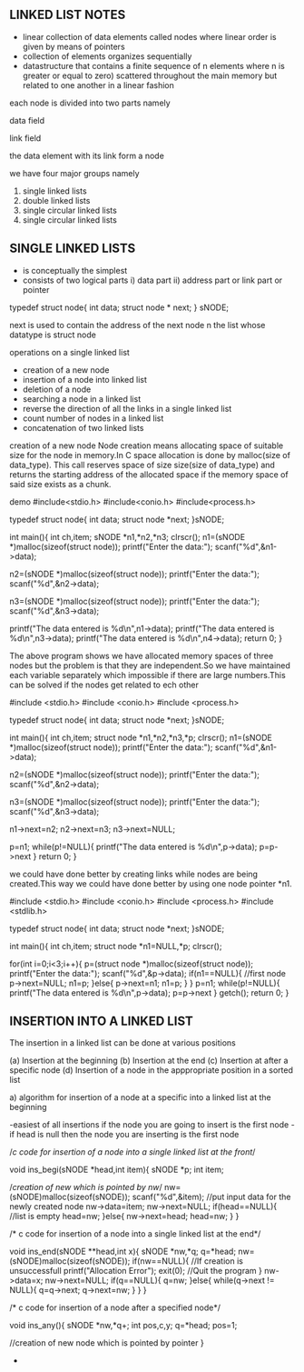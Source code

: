 ## LINKED LIST NOTES


- linear collection of data elements called nodes where linear order
  is given by  means of pointers
- collection of elements organizes sequentially
- datastructure that contains a finite sequence of n elements where
  n is greater or equal to zero) scattered throughout the main memory
  but related to one another in a linear fashion


each node is divided into two parts namely

data field

link field

the data element with its link form a node


we have four major groups namely

1. single linked lists
2. double linked lists
3. single circular linked lists
4. single circular linked lists

SINGLE LINKED LISTS
------------------
- is conceptually the simplest
- consists of two logical parts
i)  data part
ii) address part or link part or pointer

typedef struct node{
int data;
struct node * next;
} sNODE;

next is used to contain the address of the next node n
 the list whose datatype is struct node
 
 
 operations on a single linked list
 - creation of a new node
 - insertion of a node into linked list
 - deletion of a node
 - searching a node in a linked list
 - reverse the direction of all the links in a single linked list
 - count number of nodes in a linked list
 - concatenation of two linked lists
 
 
 creation of a new node
 Node creation means allocating space of suitable size for the node 
 in memory.In C space allocation is done by malloc(size of data_type).
 This call reserves space of size size(size of data_type) and returns the
 starting address of the allocated space if the memory space of said size
 exists as a chunk.
 
demo
#include<stdio.h>
#include<conio.h>
#include<process.h>

typedef struct node{
int data;
struct node *next;
}sNODE;

int main(){
int ch,item;
sNODE *n1,*n2,*n3;
clrscr();
n1=(sNODE *)malloc(sizeof(struct node));
printf("Enter the data:");
scanf("%d",&n1->data);

n2=(sNODE *)malloc(sizeof(struct node));
printf("Enter the data:");
scanf("%d",&n2->data);

n3=(sNODE *)malloc(sizeof(struct node));
printf("Enter the data:");
scanf("%d",&n3->data);

printf("The data entered is %d\n",n1->data);
printf("The data entered is %d\n",n3->data);
printf("The data entered is %d\n",n4->data);
return 0;
}


The above program shows we have allocated  memory spaces of
three nodes but the problem is that they are independent.So we
have maintained each variable separately which impossible if
there are large numbers.This can be solved if the nodes get related
to ech other



#include   <stdio.h>
#include   <conio.h>
#include   <process.h>

typedef struct node{
int data;
struct node *next;
}sNODE;

int main(){
int ch,item;
struct node *n1,*n2,*n3,*p;
clrscr();
n1=(sNODE *)malloc(sizeof(struct node));
printf("Enter the data:");
scanf("%d",&n1->data);

n2=(sNODE *)malloc(sizeof(struct node));
printf("Enter the data:");
scanf("%d",&n2->data);

n3=(sNODE *)malloc(sizeof(struct node));
printf("Enter the data:");
scanf("%d",&n3->data);

n1->next=n2;
n2->next=n3;
n3->next=NULL;

p=n1;
while(p!=NULL){
printf("The data entered is %d\n",p->data);
p=p->next
}
return 0;
}



we could have done better by creating links while 
nodes are being created.This way we could have done better
by using one node pointer *n1.



#include  <stdio.h>
#include  <conio.h>
#include  <process.h>
#include  <stdlib.h>

typedef struct node{
int data;
struct node *next;
}sNODE;

int main(){
int ch,item;
struct node *n1=NULL,*p;
clrscr();

for(int i=0;i<3;i++){
p=(struct node *)malloc(sizeof(struct node));
printf("Enter the data:");
scanf("%d",&p->data);
if(n1==NULL){  //first node
p->next=NULL;
n1=p;
}else{
p->next=n1;
n1=p;
}
}
p=n1;
while(p!=NULL){
printf("The data entered is %d\n",p->data);
p=p->next
}
getch();
return 0;
}

 
INSERTION INTO A LINKED LIST
---------------------------
 
 The insertion in a linked list can be done at various positions
 
 (a) Insertion at the beginning
 (b) Insertion at the end
 (c) Insertion at after a specific node
 (d) Insertion of a node in the apppropriate position in a sorted list
 
 
 a) algorithm for insertion of a node at a specific into a linked list at the beginning
 
 -easiest of all insertions if the node you are going to insert is the first
  node
 -if head is null then the node you are inserting is the first node
 
 

 /*c code for insertion of a node into a single linked list at the front*/
 
 void ins_begi(sNODE *head,int item){
 sNODE *p;
 int item;
 
 /*creation of new which is pointed by nw*/
 nw=(sNODE)malloc(sizeof(sNODE));
 scanf("%d",&item); //put input data for the newly created node
 nw->data=item;
 nw->next=NULL;
 if(head==NULL){  //list is empty
 head=nw;
 }else{
 nw->next=head;
 head=nw;
 }
 }
 
 
 /* c code for insertion of a node into a single linked list at the end*/

 void ins_end(sNODE **head,int x){
 sNODE *nw,*q;
 q=*head;
 nw=(sNODE)malloc(sizeof(sNODE));
 if(nw==NULL){  //If creation is unsuccessfull
 printf("Allocation Error");
 exit(0);      //Quit the program
 }
 nw->data=x;
 nw->next=NULL;
 if(q==NULL){
 q=nw;
 }else{
 while(q->next != NULL){
 q=q->next;
 q->next=nw;
 }
 }
 }
 
  /* c code for insertion of a node after a specified node*/
  
  void ins_any(){
  sNODE *nw,*q+;
  int pos,c,y;
  q=*head;
  pos=1;
  
  //creation of new node which is pointed by pointer
  }


 
 
 -
 
 
